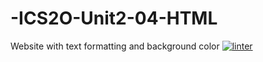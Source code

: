 # -ICS2O-Unit2-04-HTML
Website with text formatting and background color
[![linter](https://github.com/<OWNER>/<REPOSITORY>/workflows/linter/badge.svg)](https://github.com/marketplace/actions/super-linter)
